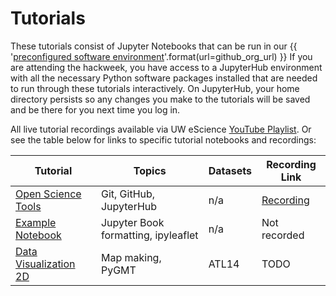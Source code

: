 # Tutorials

These tutorials consist of Jupyter Notebooks that can be run in our
{{ '[preconfigured software environment]({url})'.format(url=github_org_url) }}
If you are attending the hackweek, you have access to a JupyterHub environment
with all the necessary Python software packages installed that are needed to run
through these tutorials interactively. On JupyterHub, your home directory persists
so any changes you make to the tutorials will be saved and be there for you next
time you log in.

All live tutorial recordings available via UW eScience [YouTube Playlist](https://www.youtube.com/playlist?list=PLA6PlfxWZPLSTUaS0uR8FMcNC2wqztwjJ). Or see the table below for links to specific tutorial notebooks and recordings:


| Tutorial | Topics | Datasets |  Recording Link |
| -  | - | - |  - |
| [Open Science Tools](./jupyter.md) | Git, GitHub, JupyterHub | n/a | [Recording](https://youtu.be/rKhs5FLI5rc)  |
| [Example Notebook](./example/tutorial-notebook.ipynb) | Jupyter Book formatting, ipyleaflet | n/a |  Not recorded |
| [Data Visualization 2D](./DataVisualization/dataviz2d.py) | Map making, PyGMT | ATL14 | TODO |
